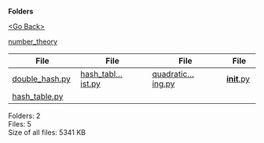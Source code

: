 **Folders**

[&lt;Go Back&gt;](../right.html)

[number\_theory](number_theory/right.html)

<table><thead><tr class="header"><th><strong>File</strong></th><th><strong>File</strong></th><th><strong>File</strong></th><th><strong>File</strong></th></tr></thead><tbody><tr class="odd"><td><a href="double_hash.py">double_hash.py</a> </td><td><a href="hash_table_with_linked_list.py">hash_tabl…ist.py</a> </td><td><a href="quadratic_probing.py">quadratic…ing.py</a> </td><td><a href="__init__.py"><strong>init</strong>.py</a> </td></tr><tr class="even"><td><a href="hash_table.py">hash_table.py</a> </td><td></td><td></td><td></td></tr></tbody></table>

Folders: 2  
Files: 5  
Size of all files: 5341 KB
